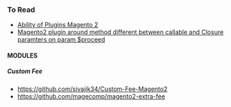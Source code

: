 ### To Read

- [Ability of Plugins Magento 2](https://www.elightwalk.com/blog/ability-of-plugins-in-magento-2)
- [Magento2 plugin around method different between callable and Closure paramters on param $proceed](https://magento.stackexchange.com/questions/203900/magento2-plugin-around-method-different-between-callable-and-closure-paramters-o)

#### MODULES ####
##### Custom Fee #####
- https://github.com/sivajik34/Custom-Fee-Magento2
- https://github.com/magecomp/magento2-extra-fee
